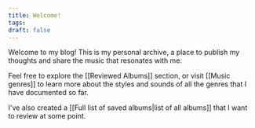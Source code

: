 ```yaml
---
title: Welcome!
tags:
draft: false
---
```

Welcome to my blog! This is my personal archive, a place to publish my thoughts and share the music that resonates with me. 

Feel free to explore the [[Reviewed Albums]] section, or visit [[Music genres]] to learn more about the styles and sounds of all the genres that I have documented so far.

I've also created a [[Full list of saved albums|list of all albums]] that I want to review at some point. 
